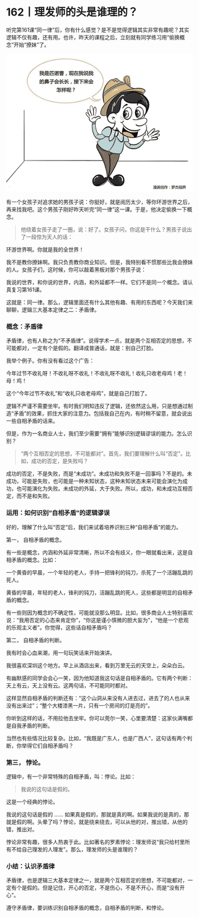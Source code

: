 # 162丨理发师的头是谁理的？

听完第161课“同一律”后，你有什么感觉？是不是觉得逻辑其实非常有趣呢？其实逻辑不仅有趣，还有用。也许，昨天的课程之后，立刻就有同学练习用“偷换概念”开始“撩妹”了。

![](img/55bf2063489449b75220d408fa59d88c.jpg)

有一个女孩子对追求她的男孩子说：你挺好，就是阅历太少，等你环游世界之后，再来找我吧。这个男孩子刚好昨天听完“同一律”这一课。于是，他决定偷换一下概念。

> 他绕着女孩子走了一圈，说：好了。女孩子问，你这是干什么？男孩子说出了一段惊为天人的话：

环游世界啊。你就是我的全世界！

我不是教你撩妹啊。我只负责教你商业知识。但是，我特别看不惯那些比我会撩妹的人。女孩子们，这时候，你可以敲着黑板对那个男孩子说：

我说的世界，和你说的世界，内涵，和外延都不一样。它们不是同一个概念。请认真复习第161课。

这就是：同一律。那么，逻辑里面还有什么其他有趣、有用的东西呢？今天我们来聊聊，逻辑三大基本定律之二：矛盾律。

### 概念：矛盾律

矛盾律，也有人称之为“不矛盾律”。说得学术一点，就是两个互相否定的思想，不可能都对，一定有个是假的。翻译成普通话，就是：别自己打脸。

我举个例子。你有没有看过这个广告：

今年过节不收礼呀！不收礼呀不收礼！不收礼呀不收礼！收礼只收老母鸡！老！母！鸡！

这个“今年过节不收礼”和“收礼只收老母鸡”，就是自己打脸了。

逻辑不严谨不需要坐牢。有时我们明知违反了逻辑，还依然这么用，只是想通过制造“矛盾”的效果，抓住大家的注意力。包括我自己在内，有时稍不留意，就会说出一些自相矛盾的话来。

但是，作为一名商业人士，我们至少需要“拥有”能够识别逻辑谬误的能力。怎么识别？

> “两个互相否定的思想，不可能都对”。首先，我们要理解什么叫“否定”。比如，成功的否定，是失败吗？

成功的否定，不是失败，而是“未成功”。未成功和失败不是一回事吗？不是的。未成功，可能是失败，也可能是一种未知状态，这种未知状态未来可能会演化为成功，也可能演化为失败。未成功的外延，大于失败。所以，成功，和未成功互相否定，而不是和失败。

### 运用：如何识别“自相矛盾”的逻辑谬误

好的，理解了什么叫“否定”后，我们来试着培养识别三种“自相矛盾”的能力。

第一， 自相矛盾的概念。

有一些是概念，内涵和外延非常清晰，所以不会有歧义，你一眼就看出来，这是自相矛盾的概念。比如：

一个黄昏的早晨，一个年轻的老人，手持一把锋利的钝刀，杀死了一个活蹦乱跳的死人。

黄昏的早晨，年轻的老人，锋利的钝刀，活蹦乱跳的死人，这些都是明显的自相矛盾的概念。

有一些则因为概念的不确定性，可能就没那么明显。比如，很多商业人士特别喜欢说：“我用否定的心态来肯定你”，“你这是谨小慎微的胆大妄为”，“他是一个悲观的乐观主义者”。你觉得，这些话自相矛盾吗？

第二， 自相矛盾的判断。

我有时会心血来潮，用一句玩笑话来开始演讲。

我很喜欢深圳这个地方。早上从酒店出来，看到万里无云的天空上，朵朵白云。

有幽默感的同学会会心一笑，因为他知道我这句话是自相矛盾的。它有两个判断：天上有云，天上没有云。这两句话，不可能同时都对。

这样显然自相矛盾的判断还有：“这个山洞从来没有人进去过，进去了的人也从来没有出来过”；“整个大楼漆黑一片，只有一个房间的灯是亮的”。

你听到这样的话，不用拉他去坐牢。你可以莞尔一笑，心里要清楚：这家伙满嘴都是自我矛盾的判断。

当然也有些情况比较复杂。比如，“我既是广东人，也是广西人”，这句话有两个判断，你举得它们自相矛盾吗？

### 第三， 悖论。

逻辑中，有一个非常特殊的自相矛盾，叫：悖论。比如：

> 我说的这句话是假的。

这是一个经典的悖论。

我说的这句话是假的 …… 如果真是假的，那就是真的啊。如果我说的是真的，那就是假的啊。头晕了吗？悖论，就是绕来绕去，可以从他的对，推出错，从他的错，推出对。

悖论非常有趣，很多人热衷于此。比如著名的罗素悖论：理发师说“我只给村里所有不给自己理发的人理发”。那么，理发师的头是谁理的？

### 小结：认识矛盾律

矛盾律，也是逻辑三大基本定律之一，就是两个互相否定的思想，不可能都对，一定有个是假的。但是记住，开心的否定，不是伤心，不是不开心，而是“没有开心”。

遵守矛盾律，要训练识别自相矛盾的概念，自相矛盾的判断，和悖论。